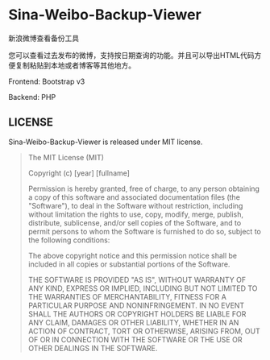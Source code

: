 Sina-Weibo-Backup-Viewer
========================

新浪微博查看备份工具 

您可以查看过去发布的微博，支持按日期查询的功能。并且可以导出HTML代码方便复制粘贴到本地或者博客等其他地方。

Frontend: Bootstrap v3

Backend: PHP


LICENSE
---------------------

Sina-Weibo-Backup-Viewer is released under MIT license.


>The MIT License (MIT)
>
>Copyright (c) [year] [fullname]
>
>Permission is hereby granted, free of charge, to any person obtaining a copy
>of this software and associated documentation files (the "Software"), to deal
>in the Software without restriction, including without limitation the rights
>to use, copy, modify, merge, publish, distribute, sublicense, and/or sell
>copies of the Software, and to permit persons to whom the Software is
>furnished to do so, subject to the following conditions:
>
>The above copyright notice and this permission notice shall be included in all
>copies or substantial portions of the Software.
>
>THE SOFTWARE IS PROVIDED "AS IS", WITHOUT WARRANTY OF ANY KIND, EXPRESS OR
>IMPLIED, INCLUDING BUT NOT LIMITED TO THE WARRANTIES OF MERCHANTABILITY,
>FITNESS FOR A PARTICULAR PURPOSE AND NONINFRINGEMENT. IN NO EVENT SHALL THE
>AUTHORS OR COPYRIGHT HOLDERS BE LIABLE FOR ANY CLAIM, DAMAGES OR OTHER
>LIABILITY, WHETHER IN AN ACTION OF CONTRACT, TORT OR OTHERWISE, ARISING FROM,
>OUT OF OR IN CONNECTION WITH THE SOFTWARE OR THE USE OR OTHER DEALINGS IN THE
>SOFTWARE.


          


          

          
